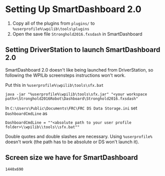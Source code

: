 # Setting Up SmartDashboard 2.0 #

1. Copy all of the plugins from `plugins/` to `%userprofile%\wpilib\tools\plugins`
2. Open the save file `Stronghold2016.fxsdash` in SmartDashboard

## Setting DriverStation to launch SmartDashboard 2.0 ##

SmartDashboard 2.0 doesn't like being launched from DriverStation, so following the WPILib screensteps instructions won't work.

Put this in `%userprofile%\wpilib\tools\sfx.bat`

    java -jar "%userprofile%\wpilib\tools\sfx.jar" "<your workspace path>\Stronghold2016Robot\Dashboard\Stronghold2016.fxsdash"

In `C:\Users\Public\Documents\FRC\FRC DS Data Storage.ini` set `DashboardCmdLine` as

    DashboardCmdLine = ""<absolute path to your user profile folder>\\wpilib\\tools\\sfx.bat""

Double quotes and double slashes are necessary. Using `%userprofile%` doesn't work (the path has to be absolute or DS won't launch it).


## Screen size we have for SmartDashboard ##

`1440x690`